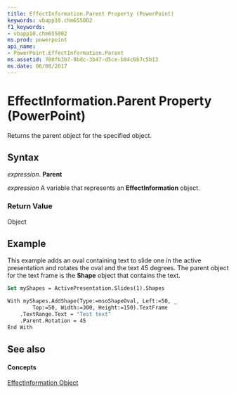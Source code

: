 ```yaml
---
title: EffectInformation.Parent Property (PowerPoint)
keywords: vbapp10.chm655002
f1_keywords:
- vbapp10.chm655002
ms.prod: powerpoint
api_name:
- PowerPoint.EffectInformation.Parent
ms.assetid: 780fb3b7-8bdc-3b47-d5ce-b84c6b7c5b13
ms.date: 06/08/2017
---
```



# EffectInformation.Parent Property (PowerPoint)

Returns the parent object for the specified object.


## Syntax

 _expression_. **Parent**

 _expression_ A variable that represents an **EffectInformation** object.


### Return Value

Object


## Example

This example adds an oval containing text to slide one in the active presentation and rotates the oval and the text 45 degrees. The parent object for the text frame is the  **Shape** object that contains the text.


```vb
Set myShapes = ActivePresentation.Slides(1).Shapes

With myShapes.AddShape(Type:=msoShapeOval, Left:=50, _
        Top:=50, Width:=300, Height:=150).TextFrame
    .TextRange.Text = "Test text"
    .Parent.Rotation = 45
End With
```


## See also


#### Concepts


[EffectInformation Object](PowerPoint.EffectInformation.md)


